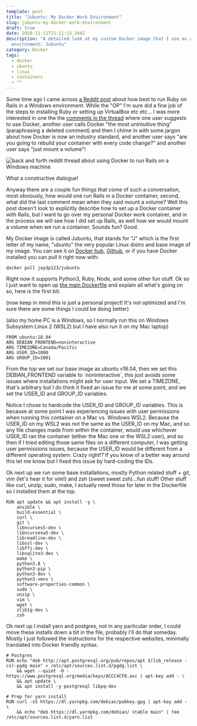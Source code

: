 ```yaml
---
template: post
title: "Jubuntu: My Docker Work Environment"
slug: jubuntu-my-docker-work-environment
draft: true
date: 2020-11-11T21:11:13.244Z
description: "A detailed look at my custom Docker image that I use as a work
  environment: Jubuntu"
category: Docker
tags:
  - docker
  - ubuntu
  - linux
  - containers
  - ""
---
```

Some time ago I came across [a Reddit post](https://www.reddit.com/r/rubyonrails/comments/gc82fn/how_to_set_up_ruby_on_rails_on_windows/fp9rnn1/) about how best to run Ruby on Rails in a Windows environment. While the "OP" I'm sure did a fine job of the steps to installing Ruby or setting up VirtualBox etc etc... I was more interested in one the the [comments in the thread](https://www.reddit.com/r/rubyonrails/comments/gc82fn/how_to_set_up_ruby_on_rails_on_windows/fp9rnn1/?context=8&depth=9) where one user suggests to use Docker, another user calls Docker "the most unintuitive thing" (paraphrasing a deleted comment) and then I chime in with some jargon about how Docker is now an industry standard, and another user says "are you going to rebuild your container with every code change?" and another user says "just mount a volume"! 

![back and forth reddit thread about using Docker to run Rails on a Windows machine](/media/reddit-rails-docker-thread.png "Reddit Thread Docker Rails")

What a constructive dialogue!

Anyway there are a couple fun things that come of such a conversation, most obviously, how would one run Rails in a Docker container, second, what did the last comment mean when they said mount a volume? Well this post doesn't look to explicitly describe how to set up a Docker container with Rails, but I want to go over my personal Docker work container, and in the process we will see how I did set up Rails, as well how we would mount a volume when we run a container. Sounds fun? Good.

My Docker image is called Jubuntu, that stands for "J" which is the first letter of my name, "ubuntu" the very popular Linux distro and base image of my image. You can see it on [Docker hub](https://hub.docker.com/r/jaydp123/jubuntu), [Github](https://github.com/jdpaterson/jubuntu), or if you have Docker installed you can pull it right now with: 

`docker pull jaydp123/jubuntu`

Right now it supports Python3, Ruby, Node, and some other fun stuff. Ok so I just want to open up [the main Dockerfile](https://github.com/jdpaterson/jubuntu/blob/master/Dockerfile) and explain all what's going on so, here is the first bit:

(now keep in mind this is just a personal project! It's not optimized and I'm sure there are some things I could be doing better)

(also my home PC is a Windows, so I normally run this on Windows Subsystem Linux 2 (WSL2) but I have also run it on my Mac laptop)

```
FROM ubuntu:18.04
ARG DEBIAN_FRONTEND=noninteractive
ARG TIMEZONE=Canada/Pacific
ARG USER_ID=1000
ARG GROUP_ID=1001

```

From the top we set our base image as ubuntu v18.04, then we set this DEBIAN_FRONTEND variable to \`noninteractive\`, this just avoids some issues where installations might ask for user input. We set a TIMEZONE, that's arbitrary but I do think it fixed an issue for me at some point, and we set the USER_ID and GROUP_ID variables. 

Notice I chose to hardcode the USER_ID and GROUP_ID variables. This is because at some point I was experiencing issues with user permissions when running this container on a Mac vs. Windows WSL2. Because the USER_ID on my WSL2 was not the same as the USER_ID on my Mac, and so any file changes made from within the container, would use whichever USER_ID ran the container (either the Mac one or the WSL2 user), and so then if I tried editing those same files on a different computer, I was getting user permissions issues, because the USER_ID would be different from a different operating system. Crazy right!? If you know of a better way around this let me know but I fixed this issue by hard-coding the IDs. 

Ok next up we run some base installations, mostly Python related stuff + git, vim (let's hear it for vim!) and zsh (sweet sweet zsh)...fun stuff! Other stuff like curl, unzip, sudo, make, I actually need those for later in the Dockerfile so I installed them at the top.

```
RUN apt update && apt install -y \
    ansible \
    build-essential \
    curl \
    git \
    libncurses5-dev \
    libncursesw5-dev \
    libreadline-dev \
    libssl-dev \
    libffi-dev \
    libsqlite3-dev \
    make \
    python3.8 \
    python3-pip \
    python3-dev \
    python3-venv \
    software-properties-common \
    sudo \
    unzip \
    vim \
    wget \
    zlib1g-dev \
    zsh
```
Ok next up I install yarn and postgres, not in any particular order, I could move these installs down a bit in the file, probably I'll do that someday. Mostly I just followed the instructions for the respective websites, minimally translated into Docker friendly syntax.

```
# Postgres
RUN echo "deb http://apt.postgresql.org/pub/repos/apt $(lsb_release -cs)-pgdg main" > /etc/apt/sources.list.d/pgdg.list \
    && wget --quiet -O - https://www.postgresql.org/media/keys/ACCC4CF8.asc | apt-key add - \
    && apt update \
    && apt install -y postgresql libpq-dev

# Prep for yarn install
RUN curl -sS https://dl.yarnpkg.com/debian/pubkey.gpg | apt-key add - \
    && echo "deb https://dl.yarnpkg.com/debian/ stable main" | tee /etc/apt/sources.list.d/yarn.list
```
